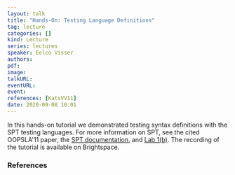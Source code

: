 ```yaml
---
layout: talk
title: "Hands-On: Testing Language Definitions"
tag: lecture
categories: []
kind: Lecture
series: lectures
speaker: Eelco Visser
authors:
pdf:
image:
talkURL:
eventURL:
event:
references: [KatsVV11]
date: 2020-09-08 10:01
---
```


In this hands-on tutorial we demonstrated testing syntax definitions with the SPT testing languages.
For more information on SPT, see the cited OOPSLA'11 paper, the [SPT documentation](http://www.metaborg.org/en/latest/source/langdev/meta/lang/spt/index.html), and [Lab 1(b)](/project/2020/09/08/lab1b/).
The recording of the tutorial is available on Brightspace.

### References
